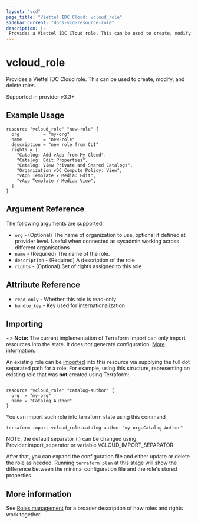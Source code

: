 ```yaml
---
layout: "vcd"
page_title: "Viettel IDC Cloud: vcloud_role"
sidebar_current: "docs-vcd-resource-role"
description: |-
 Provides a Viettel IDC Cloud role. This can be used to create, modify, and delete roles.
---
```


# vcloud\_role

Provides a Viettel IDC Cloud role. This can be used to create, modify, and delete roles.

Supported in provider *v3.3+*

## Example Usage

```hcl
resource "vcloud_role" "new-role" {
  org         = "my-org"
  name        = "new-role"
  description = "new role from CLI"
  rights = [
    "Catalog: Add vApp from My Cloud",
    "Catalog: Edit Properties",
    "Catalog: View Private and Shared Catalogs",
    "Organization vDC Compute Policy: View",
    "vApp Template / Media: Edit",
    "vApp Template / Media: View",
  ]
}
```

## Argument Reference

The following arguments are supported:

* `org` - (Optional) The name of organization to use, optional if defined at provider level. Useful when connected as sysadmin working across different organisations
* `name` - (Required) The name of the role.
* `description` - (Required) A description of the role
* `rights` - (Optional) Set of rights assigned to this role

## Attribute Reference

* `read_only` - Whether this role is read-only
* `bundle_key` - Key used for internationalization

## Importing

~> **Note:** The current implementation of Terraform import can only import resources into the state. It does not generate
configuration. [More information.][docs-import]

An existing role can be [imported][docs-import] into this resource via supplying the full dot separated path for a role.
For example, using this structure, representing an existing role that was **not** created using Terraform:

```hcl

resource "vcloud_role" "catalog-author" {
  org  = "my-org"
  name = "Catalog Author"
}
```

You can import such role into terraform state using this command

```
terraform import vcloud_role.catalog-author "my-org.Catalog Author"
```

NOTE: the default separator (.) can be changed using Provider.import_separator or variable VCLOUD_IMPORT_SEPARATOR

[docs-import]:https://www.terraform.io/docs/import/

After that, you can expand the configuration file and either update or delete the role as needed. Running `terraform plan`
at this stage will show the difference between the minimal configuration file and the role's stored properties.

## More information

See [Roles management](/providers/terraform-viettelidc/vcloud/latest/docs/guides/roles_management) for a broader description of how roles and
rights work together.
